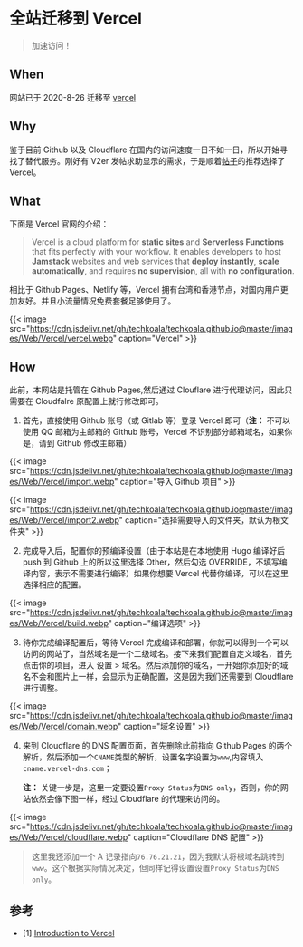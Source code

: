 # 全站迁移到 Vercel


> 加速访问！

<!--more-->

## When

网站已于 2020-8-26 迁移至 [vercel](https://vercel.com)

## Why

鉴于目前 Github 以及 Cloudflare 在国内的访问速度一日不如一日，所以开始寻找了替代服务。刚好有 V2er 发帖求助显示的需求，于是顺着[帖子](https://www.v2ex.com/t/701487)的推荐选择了 Vercel。

## What

下面是 Vercel 官网的介绍：

> Vercel is a cloud platform for **static sites** and **Serverless Functions** that fits perfectly with your workflow. It enables developers to host **Jamstack** websites and web services that **deploy instantly**, **scale automatically**, and requires **no supervision**, all with **no configuration**.

相比于 Github Pages、Netlify 等，Vercel 拥有台湾和香港节点，对国内用户更加友好。并且小流量情况免费套餐足够使用了。

{{< image src="https://cdn.jsdelivr.net/gh/techkoala/techkoala.github.io@master/images/Web/Vercel/vercel.webp" caption="Vercel" >}}

## How

此前，本网站是托管在 Github Pages,然后通过 Clouflare 进行代理访问，因此只需要在 Cloudfalre 原配置上就行修改即可。

1. 首先，直接使用 Github 账号（或 Gitlab 等）登录 Vercel 即可（**注：** 不可以使用 QQ 邮箱为主邮箱的 Github 账号，Vercel 不识别部分邮箱域名，如果你是，请到 Github 修改主邮箱）

{{< image src="https://cdn.jsdelivr.net/gh/techkoala/techkoala.github.io@master/images/Web/Vercel/import.webp" caption="导入 Github 项目" >}}

{{< image src="https://cdn.jsdelivr.net/gh/techkoala/techkoala.github.io@master/images/Web/Vercel/import2.webp" caption="选择需要导入的文件夹，默认为根文件夹" >}}

2. 完成导入后，配置你的预编译设置（由于本站是在本地使用 Hugo 编译好后 push 到 Github 上的所以这里选择 Other，然后勾选 OVERRIDE，不填写编译内容，表示不需要进行编译）如果你想要 Vercel 代替你编译，可以在这里选择相应的配置。

{{< image src="https://cdn.jsdelivr.net/gh/techkoala/techkoala.github.io@master/images/Web/Vercel/build.webp" caption="编译选项" >}}

3. 待你完成编译配置后，等待 Vercel 完成编译和部署，你就可以得到一个可以访问的网站了，当然域名是一个二级域名。接下来我们配置自定义域名，首先点击你的项目，进入 设置 > 域名。然后添加你的域名，一开始你添加好的域名不会和图片上一样，会显示为正确配置，这是因为我们还需要到 Cloudflare 进行调整。

{{< image src="https://cdn.jsdelivr.net/gh/techkoala/techkoala.github.io@master/images/Web/Vercel/domain.webp" caption="域名设置" >}}

4. 来到 Cloudflare 的 DNS 配置页面，首先删除此前指向 Github Pages 的两个解析，然后添加一个`CNAME`类型的解析，设置名字设置为`www`,内容填入`cname.vercel-dns.com`；

   **注：** 关键一步是，这里一定要设置`Proxy Status`为`DNS only`，否则，你的网站依然会像下图一样，经过 Cloudflare 的代理来访问的。

{{< image src="https://cdn.jsdelivr.net/gh/techkoala/techkoala.github.io@master/images/Web/Vercel/cloudflare.webp" caption="Cloudflare DNS 配置" >}}

> 这里我还添加一个 A 记录指向`76.76.21.21`，因为我默认将根域名跳转到`www`。这个根据实际情况决定，但同样记得设置设置`Proxy Status`为`DNS only`。

## 参考

- [1] [Introduction to Vercel](https://vercel.com/docs/introduction)

